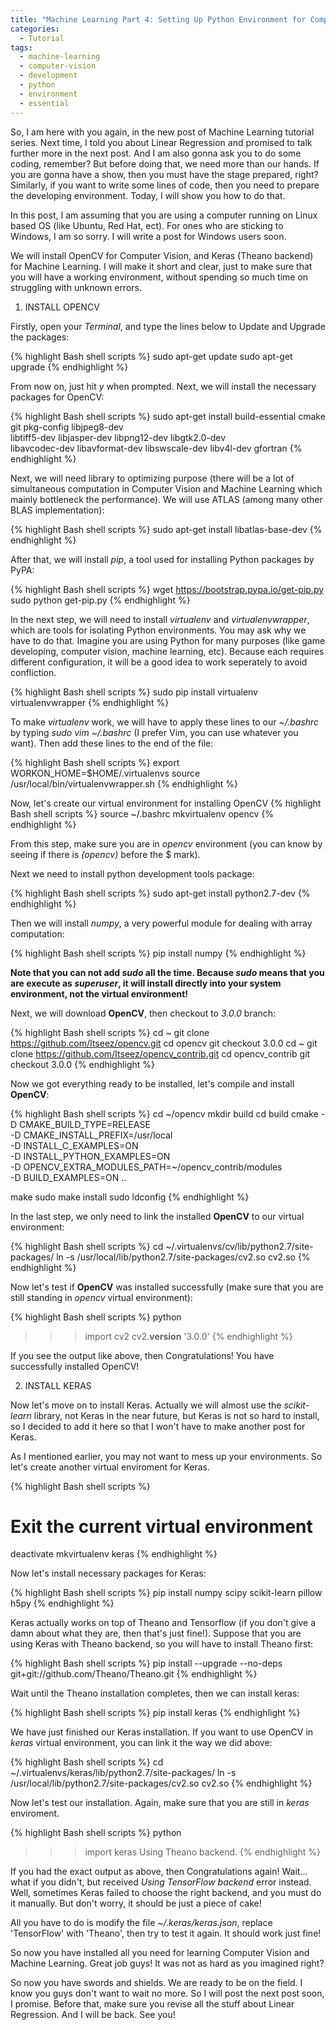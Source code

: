 ```yaml
---
title: "Machine Learning Part 4: Setting Up Python Environment for Computer Vision and Machine Learning"
categories:
  - Tutorial
tags:
  - machine-learning
  - computer-vision
  - development
  - python
  - environment
  - essential
---
```


So, I am here with you again, in the new post of Machine Learning tutorial series. Next time, I told you about Linear Regression and promised to talk further more in the next post. And I am also gonna ask you to do some coding, remember? But before doing that, we need more than our hands. If you are gonna have a show, then you must have the stage prepared, right? Similarly, if you want to write some lines of code, then you need to prepare the developing environment. Today, I will show you how to do that.

In this post, I am assuming that you are using a computer running on Linux based OS (like Ubuntu, Red Hat, ect). For ones who are sticking to Windows, I am so sorry. I will write a post for Windows users soon.

We will install OpenCV for Computer Vision, and Keras (Theano backend) for Machine Learning. I will make it short and clear, just to make sure that you will have a working environment, without spending so much time on struggling with unknown errors.

1. INSTALL OPENCV

Firstly, open your *Terminal*, and type the lines below to Update and Upgrade the packages:

{% highlight Bash shell scripts %}
sudo apt-get update
sudo apt-get upgrade
{% endhighlight %}

From now on, just hit *y* when prompted. Next, we will install the necessary packages for OpenCV:

{% highlight Bash shell scripts %}
sudo apt-get install build-essential cmake git pkg-config libjpeg8-dev \
libtiff5-dev libjasper-dev libpng12-dev libgtk2.0-dev \
libavcodec-dev libavformat-dev libswscale-dev libv4l-dev gfortran
{% endhighlight %}

Next, we will need library to optimizing purpose (there will be a lot of simultaneous computation in Computer Vision and Machine Learning which mainly bottleneck the performance). We will use ATLAS (among many other BLAS implementation):

{% highlight Bash shell scripts %}
sudo apt-get install libatlas-base-dev
{% endhighlight %}

After that, we will install *pip*, a tool used for installing Python packages by PyPA:

{% highlight Bash shell scripts %}
wget https://bootstrap.pypa.io/get-pip.py
sudo python get-pip.py
{% endhighlight %}

In the next step, we will need to install *virtualenv* and *virtualenvwrapper*, which are tools for isolating Python environments. You may ask why we have to do that. Imagine you are using Python for many purposes (like game developing, computer vision, machine learning, etc). Because each requires different configuration, it will be a good idea to work seperately to avoid confliction.

{% highlight Bash shell scripts %}
sudo pip install virtualenv virtualenvwrapper
{% endhighlight %}

To make *virtualenv* work, we will have to apply these lines to our *~/.bashrc* by typing *sudo vim ~/.bashrc* (I prefer Vim, you can use whatever you want). Then add these lines to the end of the file:

{% highlight Bash shell scripts %}
export WORKON_HOME=$HOME/.virtualenvs
source /usr/local/bin/virtualenvwrapper.sh
{% endhighlight %}

Now, let's create our virtual environment for installing OpenCV
{% highlight Bash shell scripts %}
source ~/.bashrc
mkvirtualenv opencv
{% endhighlight %}

From this step, make sure you are in *opencv* environment (you can know by seeing if there is *(opencv)* before the $ mark).

Next we need to install python development tools package:

{% highlight Bash shell scripts %}
sudo apt-get install python2.7-dev
{% endhighlight %}

Then we will install *numpy*, a very powerful module for dealing with array computation:

{% highlight Bash shell scripts %}
pip install numpy
{% endhighlight %}

**Note that you can not add *sudo* all the time. Because *sudo* means that you are execute as *superuser*, it will install directly into your system environment, not the virtual environment!**

Next, we will download **OpenCV**, then checkout to *3.0.0* branch:

{% highlight Bash shell scripts %}
cd ~
git clone https://github.com/Itseez/opencv.git
cd opencv
git checkout 3.0.0
cd ~
git clone https://github.com/Itseez/opencv_contrib.git
cd opencv_contrib
git checkout 3.0.0
{% endhighlight %}

Now we got everything ready to be installed, let's compile and install **OpenCV**:

{% highlight Bash shell scripts %}
cd ~/opencv
mkdir build
cd build
cmake -D CMAKE_BUILD_TYPE=RELEASE \
	-D CMAKE_INSTALL_PREFIX=/usr/local \
	-D INSTALL_C_EXAMPLES=ON \
	-D INSTALL_PYTHON_EXAMPLES=ON \
	-D OPENCV_EXTRA_MODULES_PATH=~/opencv_contrib/modules \
	-D BUILD_EXAMPLES=ON ..
  
make
sudo make install
sudo ldconfig
{% endhighlight %}

In the last step, we only need to link the installed **OpenCV** to our virtual environment:

{% highlight Bash shell scripts %}
cd ~/.virtualenvs/cv/lib/python2.7/site-packages/
ln -s /usr/local/lib/python2.7/site-packages/cv2.so cv2.so
{% endhighlight %}

Now let's test if **OpenCV** was installed successfully (make sure that you are still standing in *opencv* virtual environment):

{% highlight Bash shell scripts %}
python
>>> import cv2
>>> cv2.__version__
'3.0.0'
{% endhighlight %}

If you see the output like above, then Congratulations! You have successfully installed OpenCV! 

2. INSTALL KERAS

Now let's move on to install Keras. Actually we will almost use the *scikit-learn* library, not Keras in the near future, but Keras is not so hard to install, so I decided to add it here so that I won't have to make another post for Keras.

As I mentioned earlier, you may not want to mess up your environments. So let's create another virtual enviroment for Keras.

{% highlight Bash shell scripts %}
# Exit the current virtual environment
deactivate
mkvirtualenv keras
{% endhighlight %}

Now let's install necessary packages for Keras:

{% highlight Bash shell scripts %}
pip install numpy scipy scikit-learn pillow h5py
{% endhighlight %}

Keras actually works on top of Theano and Tensorflow (if you don't give a damn about what they are, then that's just fine!). Suppose that you are using Keras with Theano backend, so you will have to install Theano first:

{% highlight Bash shell scripts %}
pip install --upgrade --no-deps git+git://github.com/Theano/Theano.git
{% endhighlight %}

Wait until the Theano installation completes, then we can install keras:

{% highlight Bash shell scripts %}
pip install keras
{% endhighlight %}

We have just finished our Keras installation. If you want to use OpenCV in *keras* virtual environment, you can link it the way we did above:

{% highlight Bash shell scripts %}
cd ~/.virtualenvs/keras/lib/python2.7/site-packages/
ln -s /usr/local/lib/python2.7/site-packages/cv2.so cv2.so
{% endhighlight %}

Now let's test our installation. Again, make sure that you are still in *keras* enviroment.

{% highlight Bash shell scripts %}
python
>>> import keras
Using Theano backend.
{% endhighlight %}

If you had the exact output as above, then Congratulations again! Wait... what if you didn't, but received *Using TensorFlow backend* error instead. Well, sometimes Keras failed to choose the right backend, and you must do it manually. But don't worry, it should be just a piece of cake!

All you have to do is modify the file *~/.keras/keras.json*, replace 'TensorFlow' with 'Theano', then try to test it again. It should work just fine!


So now you have installed all you need for learning Computer Vision and Machine Learning. Great job guys! It was not as hard as you imagined right?

So now you have swords and shields. We are ready to be on the field. I know you guys don't want to wait no more. So I will post the next post soon, I promise. Before that, make sure you revise all the stuff about Linear Regression. And I will be back. See you!
